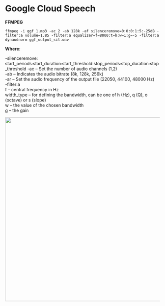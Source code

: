 # Google Cloud Speech

<b>FFMPEG</b>  

```
ffmpeg -i ggf_1.mp3 -ac 2 -ab 128k -af silenceremove=0:0:0:1:5:-25dB -filter:a volume=1.85 -filter:a equalizer=f=8000:t=h:w=1:g=-5 -filter:a dynaudnorm ggf_output_sil.wav
```
<b>Where:</b>  

-silenceremove: start_periods:start_duration:start_threshold:stop_periods:stop_duration:stop_threshold
-ac – Set the number of audio channels (1,2)  
-ab – Indicates the audio bitrate (8k, 128k, 256k)  
-ar – Set the audio frequency of the output file (22050, 44100, 48000 Hz)  
-filter:a  
f – central frequency in Hz  
width_type – for defining the bandwidth, can be one of h (Hz), q (Q), o (octave) or s (slope)  
w – the value of the chosen bandwidth  
g – the gain  

<img src=https://github.com/RubensZimbres/Repo-2019/blob/master/Google-Cloud-Speech/audio_ggf0.png width="865" height="600">
